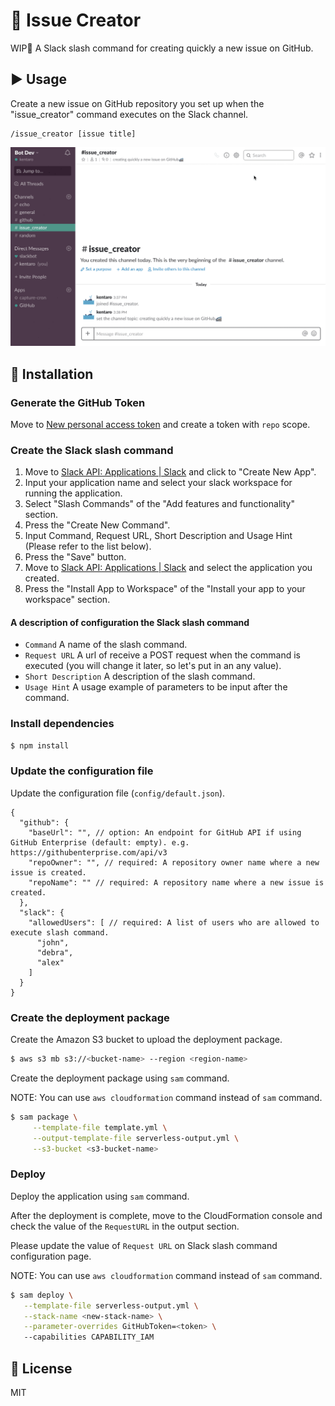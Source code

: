 # :bullettrain_side: Issue Creator
WIP:construction_worker: A Slack slash command for creating quickly a new issue on GitHub.

## :arrow_forward: Usage
Create a new issue on GitHub repository you set up when the "issue_creator" command executes on the Slack channel.

```
/issue_creator [issue title]
```

![](./demo.gif)

## :floppy_disk: Installation

### Generate the GitHub Token
Move to [New personal access token](https://github.com/settings/tokens/new) and create a token with `repo` scope.

### Create the Slack slash command
1. Move to [Slack API: Applications | Slack](https://api.slack.com/apps) and click to "Create New App".
2. Input your application name and select your slack workspace for running the application.
3. Select "Slash Commands" of the "Add features and functionality" section.
4. Press the "Create New Command".
5. Input Command, Request URL, Short Description and Usage Hint (Please refer to the list below).
6. Press the "Save" button.
7. Move to [Slack API: Applications | Slack](https://api.slack.com/apps) and select the application you created.
8. Press the "Install App to Workspace" of the "Install your app to your workspace" section.

#### A description of configuration the Slack slash command
* `Command` A name of the slash command.
* `Request URL` A url of receive a POST request when the command is executed (you will change it later, so let's put in an any value).
* `Short Description` A description of the slash command.
* `Usage Hint` A usage example of parameters to be input after the command.

### Install dependencies
```bash
$ npm install
```

### Update the configuration file
Update the configuration file (`config/default.json`).
```
{
  "github": {
    "baseUrl": "", // option: An endpoint for GitHub API if using GitHub Enterprise (default: empty). e.g. https://githubenterprise.com/api/v3
    "repoOwner": "", // required: A repository owner name where a new issue is created.
    "repoName": "" // required: A repository name where a new issue is created.
  },
  "slack": {
    "allowedUsers": [ // required: A list of users who are allowed to execute slash command.
      "john",
      "debra",
      "alex"
    ]
  }
}
```

### Create the deployment package
Create the Amazon S3 bucket to upload the deployment package.
```bash
$ aws s3 mb s3://<bucket-name> --region <region-name>
```

Create the deployment package using `sam` command.

NOTE: You can use `aws cloudformation` command instead of `sam` command.
```bash
$ sam package \
     --template-file template.yml \
     --output-template-file serverless-output.yml \
     --s3-bucket <s3-bucket-name>
```

### Deploy
Deploy the application using `sam` command.

After the deployment is complete, move to the CloudFormation console and check the value of the `RequestURL` in the output section.

Please update the value of `Request URL` on Slack slash command configuration page.

NOTE: You can use `aws cloudformation` command instead of `sam` command.
```bash
$ sam deploy \
   --template-file serverless-output.yml \
   --stack-name <new-stack-name> \
   --parameter-overrides GitHubToken=<token> \ 
   --capabilities CAPABILITY_IAM
```
## :memo: License
MIT